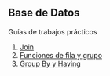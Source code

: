 ## Base de Datos

Guías de trabajos prácticos

1. [Join](Join.md)
1. [Funciones de fila y grupo](Funciones.md)
1. [Group By y Having](<Group By y Having.md>)